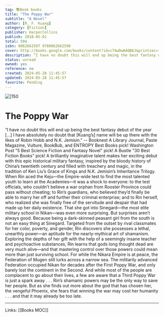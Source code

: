 ```yaml
---
tag: 📚Book books
title: "The Poppy War"
subtitle: "A Novel"
author: [R. F. Kuang]
category: [Fiction]
publisher: HarperCollins
publish: 2018-05-01
total: 594
isbn: 0062662597 9780062662590
cover: http://books.google.com/books/content?id=c74wDwAAQBAJ&printsec=frontcover&img=1&zoom=1&edge=curl&source=gbs_api
description: “I have no doubt this will end up being the best fantasy debut of the year [...] I have absolutely no doubt that [Kuang’s] name will be up there with the likes of Robin Hobb and N.K. Jemisin.” -- Booknest A Library Journal, Paste Magazine, Vulture, BookBub, and ENTROPY Best Books pick! Washington Post "5 Best Science Fiction and Fantasy Novel" pick! A Bustle "30 Best Fiction Books" pick! A brilliantly imaginative talent makes her exciting debut with this epic historical military fantasy, inspired by the bloody history of China’s twentieth century and filled with treachery and magic, in the tradition of Ken Liu’s Grace of Kings and N.K. Jemisin’s Inheritance Trilogy. When Rin aced the Keju—the Empire-wide test to find the most talented youth to learn at the Academies—it was a shock to everyone: to the test officials, who couldn’t believe a war orphan from Rooster Province could pass without cheating; to Rin’s guardians, who believed they’d finally be able to marry her off and further their criminal enterprise; and to Rin herself, who realized she was finally free of the servitude and despair that had made up her daily existence. That she got into Sinegard—the most elite military school in Nikan—was even more surprising. But surprises aren’t always good. Because being a dark-skinned peasant girl from the south is not an easy thing at Sinegard. Targeted from the outset by rival classmates for her color, poverty, and gender, Rin discovers she possesses a lethal, unearthly power—an aptitude for the nearly-mythical art of shamanism. Exploring the depths of her gift with the help of a seemingly insane teacher and psychoactive substances, Rin learns that gods long thought dead are very much alive—and that mastering control over those powers could mean more than just surviving school. For while the Nikara Empire is at peace, the Federation of Mugen still lurks across a narrow sea. The militarily advanced Federation occupied Nikan for decades after the First Poppy War, and only barely lost the continent in the Second. And while most of the people are complacent to go about their lives, a few are aware that a Third Poppy War is just a spark away . . . Rin’s shamanic powers may be the only way to save her people. But as she finds out more about the god that has chosen her, the vengeful Phoenix, she fears that winning the war may cost her humanity . . . and that it may already be too late.
status: unread
owned: yes
reference: no
created: 2024-05-28 11:45:57
updated: 2024-05-28 11:45:57
favorite: Pending
---
```


![|150](http://books.google.com/books/content?id=c74wDwAAQBAJ&printsec=frontcover&img=1&zoom=1&edge=curl&source=gbs_api)

# The Poppy War
“I have no doubt this will end up being the best fantasy debut of the year [...] I have absolutely no doubt that [Kuang’s] name will be up there with the likes of Robin Hobb and N.K. Jemisin.” -- Booknest A Library Journal, Paste Magazine, Vulture, BookBub, and ENTROPY Best Books pick! Washington Post "5 Best Science Fiction and Fantasy Novel" pick! A Bustle "30 Best Fiction Books" pick! A brilliantly imaginative talent makes her exciting debut with this epic historical military fantasy, inspired by the bloody history of China’s twentieth century and filled with treachery and magic, in the tradition of Ken Liu’s Grace of Kings and N.K. Jemisin’s Inheritance Trilogy. When Rin aced the Keju—the Empire-wide test to find the most talented youth to learn at the Academies—it was a shock to everyone: to the test officials, who couldn’t believe a war orphan from Rooster Province could pass without cheating; to Rin’s guardians, who believed they’d finally be able to marry her off and further their criminal enterprise; and to Rin herself, who realized she was finally free of the servitude and despair that had made up her daily existence. That she got into Sinegard—the most elite military school in Nikan—was even more surprising. But surprises aren’t always good. Because being a dark-skinned peasant girl from the south is not an easy thing at Sinegard. Targeted from the outset by rival classmates for her color, poverty, and gender, Rin discovers she possesses a lethal, unearthly power—an aptitude for the nearly-mythical art of shamanism. Exploring the depths of her gift with the help of a seemingly insane teacher and psychoactive substances, Rin learns that gods long thought dead are very much alive—and that mastering control over those powers could mean more than just surviving school. For while the Nikara Empire is at peace, the Federation of Mugen still lurks across a narrow sea. The militarily advanced Federation occupied Nikan for decades after the First Poppy War, and only barely lost the continent in the Second. And while most of the people are complacent to go about their lives, a few are aware that a Third Poppy War is just a spark away . . . Rin’s shamanic powers may be the only way to save her people. But as she finds out more about the god that has chosen her, the vengeful Phoenix, she fears that winning the war may cost her humanity . . . and that it may already be too late.

---
Links: [[Books MOC]]